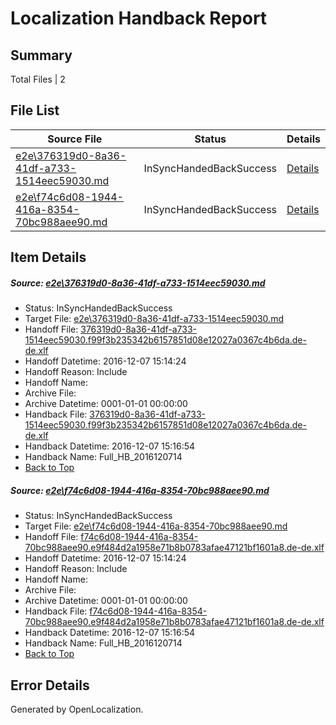 # <a name='report-top'></a> Localization Handback Report

## Summary
 Total Files | 2

## File List
 Source File | Status | Details 
 ----------- | ------ | ------- 
 [e2e\376319d0-8a36-41df-a733-1514eec59030.md](https://github.com/OpenLocalizationTestOrg/ol-test0/blob/bb845c851c5197795ac692f6bc69974bacd2ae85/e2e/376319d0-8a36-41df-a733-1514eec59030.md) | InSyncHandedBackSuccess | [Details](#7389e2566386e125a90782071cf3490734798fb01)
 [e2e\f74c6d08-1944-416a-8354-70bc988aee90.md](https://github.com/OpenLocalizationTestOrg/ol-test0/blob/bb845c851c5197795ac692f6bc69974bacd2ae85/e2e/f74c6d08-1944-416a-8354-70bc988aee90.md) | InSyncHandedBackSuccess | [Details](#a02c0bd354f1234efea0423d6b630f1dfc3710762)

## Item Details
##### <a name='7389e2566386e125a90782071cf3490734798fb01'></a> Source: [e2e\376319d0-8a36-41df-a733-1514eec59030.md](https://github.com/OpenLocalizationTestOrg/ol-test0/blob/bb845c851c5197795ac692f6bc69974bacd2ae85/e2e/376319d0-8a36-41df-a733-1514eec59030.md)
* Status: InSyncHandedBackSuccess
* Target File: [e2e\376319d0-8a36-41df-a733-1514eec59030.md](https://github.com/OpenLocalizationTestOrg/ol-test0-dede/blob/73b1384305ba6ed3e76b04dd53fe81a3f8f63671/e2e/376319d0-8a36-41df-a733-1514eec59030.md)
* Handoff File: [376319d0-8a36-41df-a733-1514eec59030.f99f3b235342b6157851d08e12027a0367c4b6da.de-de.xlf](https://github.com/OpenLocalizationTestOrg/ol-test0-handoff/blob/1593cc4504fefde506e6ce4f6057aebbcfa7310a/ol-handoff/OpenLocalizationTestOrg/ol-test0-dede/qimu/ht/376319d0-8a36-41df-a733-1514eec59030.f99f3b235342b6157851d08e12027a0367c4b6da.de-de.xlf)
* Handoff Datetime: 2016-12-07 15:14:24
* Handoff Reason: Include
* Handoff Name: 
* Archive File: 
* Archive Datetime: 0001-01-01 00:00:00
* Handback File: [376319d0-8a36-41df-a733-1514eec59030.f99f3b235342b6157851d08e12027a0367c4b6da.de-de.xlf](https://github.com/OpenLocalizationTestOrg/ol-test0-handback/blob/d036123a92997d7cc8fb76fba2f67fca0e404e6d/ol-handback/OpenLocalizationTestOrg/ol-test0-dede/qimu/ht/376319d0-8a36-41df-a733-1514eec59030.f99f3b235342b6157851d08e12027a0367c4b6da.de-de.xlf)
* Handback Datetime: 2016-12-07 15:16:54
* Handback Name: Full_HB_2016120714
* [Back to Top](#report-top)

##### <a name='a02c0bd354f1234efea0423d6b630f1dfc3710762'></a> Source: [e2e\f74c6d08-1944-416a-8354-70bc988aee90.md](https://github.com/OpenLocalizationTestOrg/ol-test0/blob/bb845c851c5197795ac692f6bc69974bacd2ae85/e2e/f74c6d08-1944-416a-8354-70bc988aee90.md)
* Status: InSyncHandedBackSuccess
* Target File: [e2e\f74c6d08-1944-416a-8354-70bc988aee90.md](https://github.com/OpenLocalizationTestOrg/ol-test0-dede/blob/73b1384305ba6ed3e76b04dd53fe81a3f8f63671/e2e/f74c6d08-1944-416a-8354-70bc988aee90.md)
* Handoff File: [f74c6d08-1944-416a-8354-70bc988aee90.e9f484d2a1958e71b8b0783afae47121bf1601a8.de-de.xlf](https://github.com/OpenLocalizationTestOrg/ol-test0-handoff/blob/1593cc4504fefde506e6ce4f6057aebbcfa7310a/ol-handoff/OpenLocalizationTestOrg/ol-test0-dede/qimu/ht/f74c6d08-1944-416a-8354-70bc988aee90.e9f484d2a1958e71b8b0783afae47121bf1601a8.de-de.xlf)
* Handoff Datetime: 2016-12-07 15:14:24
* Handoff Reason: Include
* Handoff Name: 
* Archive File: 
* Archive Datetime: 0001-01-01 00:00:00
* Handback File: [f74c6d08-1944-416a-8354-70bc988aee90.e9f484d2a1958e71b8b0783afae47121bf1601a8.de-de.xlf](https://github.com/OpenLocalizationTestOrg/ol-test0-handback/blob/d036123a92997d7cc8fb76fba2f67fca0e404e6d/ol-handback/OpenLocalizationTestOrg/ol-test0-dede/qimu/ht/f74c6d08-1944-416a-8354-70bc988aee90.e9f484d2a1958e71b8b0783afae47121bf1601a8.de-de.xlf)
* Handback Datetime: 2016-12-07 15:16:54
* Handback Name: Full_HB_2016120714
* [Back to Top](#report-top)


## Error Details

Generated by OpenLocalization.
